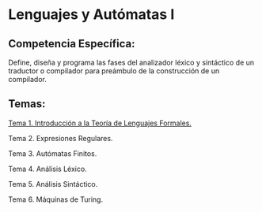 # Lenguajes y Autómatas I

## **Competencia Específica:**

Define, diseña y programa las fases del analizador léxico y sintáctico de un traductor o compilador para preámbulo de la construcción de un compilador.

## Temas:

[Tema 1. Introducción a la Teoría de Lenguajes Formales.](Tema1/tema1.md)


Tema 2. Expresiones Regulares.


Tema 3. Autómatas Finitos.


Tema 4. Análisis Léxico.


Tema 5. Análisis Sintáctico.


Tema 6. Máquinas de Turing.
